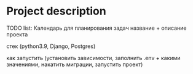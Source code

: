 # Project description

TODO list: Календарь для планирования задач название + описание проекта

стек (python3.9, Django, Postgres)

как запустить (установить зависимости, заполнить .env + какими значениями, накатить миграции, запустить проект)

